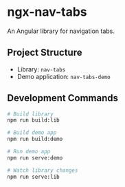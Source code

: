 # ngx-nav-tabs

An Angular library for navigation tabs.

## Project Structure

- Library: `nav-tabs`
- Demo application: `nav-tabs-demo`

## Development Commands

```bash
# Build library
npm run build:lib

# Build demo app
npm run build:demo

# Run demo app
npm run serve:demo

# Watch library changes
npm run serve:lib
```
